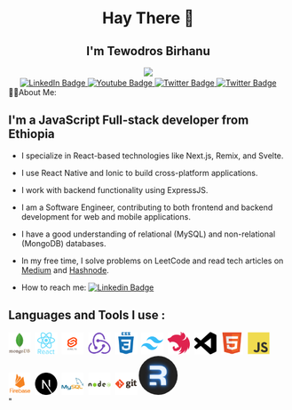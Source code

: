 

<div align="center">
 <h1>Hay There 👋
<h2>  I'm Tewodros Birhanu </h2>
</div>

<div id="header" align="center">
  <img src="https://media.giphy.com/media/M9gbBd9nbDrOTu1Mqx/giphy.gif" width="100"/>
</div>


<div id="badges" align="center">
  <a href="https://www.linkedin.com/in/tewodros-birhanu-7497a2242/">
    <img src="https://img.shields.io/badge/LinkedIn-blue?style=for-the-badge&logo=linkedin&logoColor=white" alt="LinkedIn Badge"/>
  </a>
  <a href="your-youtube-URL">
    <img src="https://img.shields.io/badge/facebook-red?style=for-the-badge&logo=facebook&logoColor=white" alt="Youtube Badge"/>
  </a>
  <a href="your-twitter-URL">
    <img src="https://img.shields.io/badge/Twitter-blue?style=for-the-badge&logo=twitter&logoColor=white" alt="Twitter Badge"/>
  </a>



   <a href="your-instagram-URL">
    <img src="https://img.shields.io/badge/instagram-blue?style=for-the-badge&logo=instagram&logoColor=white" alt="Twitter Badge"/>
  </a>
</div






#  🧑‍💻About Me:
## I'm a JavaScript Full-stack developer from Ethiopia
- I specialize in React-based technologies like Next.js, Remix, and Svelte.
- I use React Native and Ionic to build cross-platform applications.
- I work with backend functionality using ExpressJS.
- I am a Software Engineer, contributing to both frontend and backend development for web and mobile applications.
- I have a good understanding of relational (MySQL) and non-relational (MongoDB) databases.
- In my free time, I solve problems on LeetCode and read tech articles on [Medium](https://medium.com) and [Hashnode](https://hashnode.com).

- How to reach me: [![Linkedin Badge](https://img.shields.io/badge/-onesamket-blue?style=flat&logo=Linkedin&logoColor=white)](https://www.linkedin.com/in/onesamket/)

## Languages and Tools  I use :
<div>
  <img src="https://github.com/devicons/devicon/blob/master/icons/mongodb/mongodb-original-wordmark.svg" title="mongo db" alt="mongo db" width="40" height="40"/>&nbsp;
  <img src="https://github.com/devicons/devicon/blob/master/icons/react/react-original-wordmark.svg" title="React" alt="React" width="40" height="40"/>&nbsp;
  <img src="https://github.com/devicons/devicon/blob/master/icons/svelte/svelte-original-wordmark.svg" title="svelte" alt="svelte" width="40" height="40"/>&nbsp;
  <img src="https://github.com/devicons/devicon/blob/master/icons/redux/redux-original.svg" title="Redux" alt="Redux " width="40" height="40"/>&nbsp;
  <img src="https://github.com/devicons/devicon/blob/master/icons/css3/css3-plain-wordmark.svg"  title="CSS3" alt="CSS" width="40" height="40"/>&nbsp;
   <img src="https://github.com/devicons/devicon/blob/master/icons/tailwindcss/tailwindcss-plain.svg"  title="tailwind" alt="tailwind" width="40" height="40"/>&nbsp;
   <img src="https://github.com/devicons/devicon/blob/master/icons/nestjs/nestjs-plain.svg"  title="tailwind" alt="tailwind" width="40" height="40"/>&nbsp;
    <img src="https://github.com/devicons/devicon/blob/master/icons/vscode/vscode-plain.svg"  title="vscode" alt="vscode" width="40" height="40"/>&nbsp;
  <img src="https://github.com/devicons/devicon/blob/master/icons/html5/html5-original.svg" title="HTML5" alt="HTML" width="40" height="40"/>&nbsp;
  <img src="https://github.com/devicons/devicon/blob/master/icons/javascript/javascript-original.svg" title="JavaScript" alt="JavaScript" width="40" height="40"/>&nbsp;
  <img src="https://github.com/devicons/devicon/blob/master/icons/firebase/firebase-plain-wordmark.svg" title="Firebase" alt="Firebase" width="40" height="40"/>&nbsp;
  <img src="https://github.com/devicons/devicon/blob/master/icons/nextjs/nextjs-original.svg" title="Gatsby"  alt="Gatsby" width="40" height="40"/>&nbsp;
  <img src="https://github.com/devicons/devicon/blob/master/icons/mysql/mysql-original-wordmark.svg" title="MySQL"  alt="MySQL" width="40" height="40"/>&nbsp;
  <img src="https://github.com/devicons/devicon/blob/master/icons/nodejs/nodejs-original-wordmark.svg" title="NodeJS" alt="NodeJS" width="40" height="40"/>&nbsp;
  <img src="https://github.com/devicons/devicon/blob/master/icons/git/git-original-wordmark.svg" title="Git" **alt="Git" width="40" height="40"/>
 <img src="./Images/remix.jfif" width="70px" height="70px" style="border-radius: 50%;" alt="Remix.run">

</div>"
